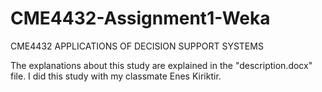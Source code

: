 # CME4432-Assignment1-Weka
CME4432 APPLICATIONS OF DECISION SUPPORT SYSTEMS

The explanations about this study are explained in the "description.docx" file. I did this study with my classmate Enes Kiriktir.
